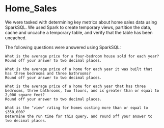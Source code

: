 # Home_Sales

We were tasked with determining key metrics about home sales data using SparkSQL. We used Spark to create temporary views, partition the data, cache and uncache a temporary table, and verify that the table has been uncached.

The following questions were answered using SparkSQL:

    What is the average price for a four-bedroom house sold for each year? Round off your answer to two decimal places.

    What is the average price of a home for each year it was built that has three bedrooms and three bathrooms? 
    Round off your answer to two decimal places.

    What is the average price of a home for each year that has three bedrooms, three bathrooms, two floors, and is greater than or equal to 2,000 square feet? 
    Round off your answer to two decimal places.

    What is the "view" rating for homes costing more than or equal to $350,000? 
    Determine the run time for this query, and round off your answer to two decimal places.

